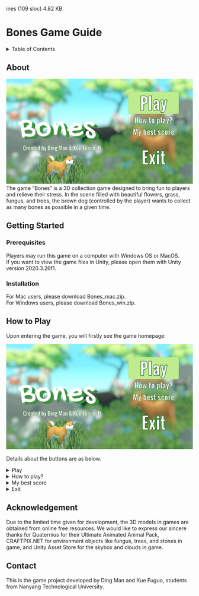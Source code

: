 ines (109 sloc)  4.82 KB
   
<div id="top"></div>

# Bones Game Guide
<!-- TABLE OF CONTENTS -->
<details>
  <summary>Table of Contents</summary>
  <ol>
    <li>
      <a href="#about">About</a>
    </li>
    <li>
      <a href="#getting-started">Getting Started</a>
      <ul>
        <li><a href="#prerequisites">Prerequisites</a></li>
        <li><a href="#installation">Installation</a></li>
      </ul>
    </li>
    <li><a href="#how-to-play">How to Play</a></li>
    <li><a href="#acknowledgement">Acknowledgement</a></li>
    <li><a href="#contact">Contact</a></li>
  </ol>
</details>

<!-- ABOUT -->
## About
<div align="center">
  <img src="images/game_homepage.png" alt="Game Homepage" >
</div>
The game “Bones” is a 3D collection game designed to bring fun to players and relieve their stress. In the scene filled with beautiful flowers, grass, fungus, and trees, the brown dog (controlled by the player) wants to collect as many bones as possible in a given time. 

<!-- GETTING STARTED -->
## Getting Started
### Prerequisites
Players may run this game on a computer with Windows OS or MacOS. <br />
If you want to view the game files in Unity, please open them with Unity version 2020.3.26f1. 
### Installation
For Mac users, please download Bones_mac.zip. <br />
For Windows users, please download Bones_win.zip.

<!-- HOW TO PLAY -->
## How to Play
Upon entering the game, you will firstly see the game homepage: <br />
<div align="center">
  <img src="images/game_homepage.png" alt="Game Homepage" >
</div>

Details about the buttons are as below. 

<details>
  <summary>Play</summary>
  <br />
  The “Play” button directs to the game scene. <br />
  <br />
  <div align="center">
    <img src="images/game_scene.png" alt="Game Scene" >
  </div>
</details>

<details>
  <summary>How to play?</summary>
  <br />
  The “How to play?” button directs to the introduction to the use of keyboard and mouse, and some function tabs in the game panel. <br />
  <br />
  <div align="center">
    <img src="images/how_to_play.png" alt="How to play?" >
  </div>
</details>

<details>
  <summary>My best score</summary>
  <br />
  The “My best score” button directs to the scene displaying his/her best score. <br />
  "Reset highest score" button is available for you to reset your highest score. <br />
  <br />
  <div align="center">
    <img src="images/my_best_score.png" alt="My best score" >
  </div>
</details>

<details>
  <summary>Exit</summary>
  <br />
  The “Exit” button exits the game. 
  <br />
</details>



<!-- ACKNOWLEDGEMENT -->
## Acknowledgement
Due to the limited time given for development, the 3D models in games are obtained from online free resources. We would like to express our sincere thanks for Quaternius for their Ultimate Animated Animal Pack, CRAFTPIX.NET for environment objects like fungus, trees, and stones in game, and Unity Asset Store for the skybox and clouds in game. 

<!-- CONTACT -->
## Contact
This is the game project developed by Ding Man and Xue Fuguo, students from Nanyang Technological University. 
